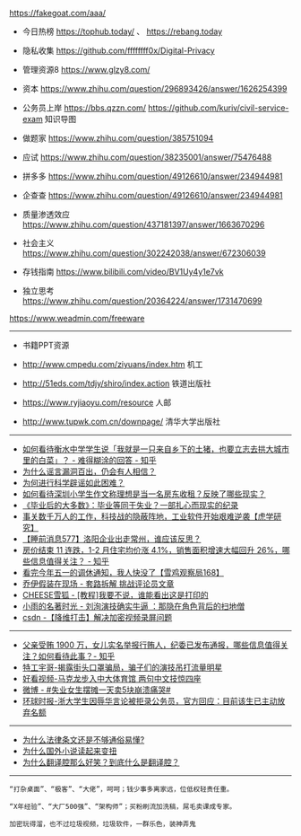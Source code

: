 https://fakegoat.com/aaa/

* 今日热榜 https://tophub.today/ 、 https://rebang.today

* 隐私收集 https://github.com/ffffffff0x/Digital-Privacy

* 管理资源8 https://www.glzy8.com/ 

* 资本 https://www.zhihu.com/question/296893426/answer/1626254399

* 公务员上岸 https://bbs.qzzn.com/ https://github.com/kuriv/civil-service-exam 知识导图

* 做题家 https://www.zhihu.com/question/385751094

* 应试 https://www.zhihu.com/question/38235001/answer/75476488

* 拼多多 https://www.zhihu.com/question/49126610/answer/234944981

* 企查查 https://www.zhihu.com/question/49126610/answer/234944981

* 质量渗透效应 https://www.zhihu.com/question/437181397/answer/1663670296

* 社会主义  https://www.zhihu.com/question/302242038/answer/672306039

* 存钱指南  https://www.bilibili.com/video/BV1Uy4y1e7vk

* 独立思考 https://www.zhihu.com/question/20364224/answer/1731470699

https://www.weadmin.com/freeware

---

* 书籍PPT资源

* http://www.cmpedu.com/ziyuans/index.htm 机工
* http://51eds.com/tdjy/shiro/index.action 铁道出版社
* https://www.ryjiaoyu.com/resource 人邮
* http://www.tupwk.com.cn/downpage/ 清华大学出版社

---

* [如何看待衡水中学学生说「我就是一只来自乡下的土猪，也要立志去拱大城市里的白菜」？ - 难得糊涂的回答 - 知乎](https://www.zhihu.com/question/462345321/answer/1916832062)
* [为什么谣言漏洞百出，仍会有人相信？](https://www.zhihu.com/question/421213801/answer/1657958120)
* [为何进行科学辟谣如此困难？](https://www.zhihu.com/question/284455334/answer/471332341)
* [如何看待深圳小学生作文称理想是当一名房东收租？反映了哪些现实？](https://www.zhihu.com/question/439658655)
* [《毕业后的大多数》：毕业等同于失业？一部扎心而现实的纪录](https://www.bilibili.com/video/BV1ML411m76m)
* [事关数千万人的工作，科技战的隐蔽阵地，工业软件开始艰难逆袭【虎学研究】](https://www.bilibili.com/video/BV1Ma4y1T79K)
* [【睡前消息577】洛阳企业出走常州，谁应该反思？](https://www.bilibili.com/video/BV1nM411L7Ff)
* [房价结束 11 连跌，1-2 月住宅均价涨 4.1%，销售面积增速大幅回升 26%，哪些信息值得关注？ - 知乎](https://www.zhihu.com/question/589762433)
* [看完今年五一的调休通知，我人快没了【雪鸡观察局168】](https://www.bilibili.com/video/BV1nc411J7jj)
* [乔伊假装在现场 - 套路拆解 挑战评论员文章](https://www.bilibili.com/video/BV1s84y1T7Qh)
* [CHEESE雪狐 - [教程]我要不说，谁能看出这是打印的](https://www.bilibili.com/video/BV1Rg4y1s7Jd/)
* [小雨的名著时光 - 刘洵演技确实牛逼 ：那隐在角色背后的扫地僧](https://www.bilibili.com/video/BV1ka4y1T75q)
* [csdn -【降维打击】解决加密视频录屏问题](https://blog.csdn.net/ViatorSun/article/details/119460571)

---

* [父亲受贿 1900 万，女儿实名举报行贿人，纪委已发布通报，哪些信息值得关注？如何看待此事？- 知乎](https://www.zhihu.com/question/594000010)
* [特工宇哥-揭露街头口罩骗局，骗子们的演技吊打流量明星](https://www.bilibili.com/video/BV16g4y1M7ce)
* [好看视频-马克龙步入中大体育馆 两句中文技惊四座](https://haokan.baidu.com/v?vid=17109160993171207724&backflow=1&pd=d_push&pagepd=d_push)
* [微博 - #失业女生摆摊一天卖5块崩溃痛哭#](https://s.weibo.com/weibo?q=%23失业女生摆摊一天卖5块崩溃痛哭%23&t=31&band_rank=6&Refer=top)
* [环球时报-浙大学生因辱华言论被拒录公务员，官方回应：目前该生已主动放弃名额](https://baijiahao.baidu.com/s?id=1763794613206049754&wfr=spider&for=pc)

---

* [为什么法律条文还是不够通俗易懂?](https://iask.sina.com.cn/b/2651309.html)
* [为什么国外小说读起来变扭](https://wenku.baidu.com/view/34ae779c6bec0975f465e2f3.html)
* [为什么翻译腔那么好笑？到底什么是翻译腔？](http://fanyi-app.baidu.com/static/passage/2020-01/2020-01-25/003/)

---


```
“打杂桌面”、“极客”、“大佬”，呵呵；钱少事多离家远，位低权轻责任重。

“X年经验”、“大厂500强”、“架构师”；买粉刷流加洗稿，屌毛卖课成专家。

加密玩得溜，也不过垃圾视频，垃圾软件，一群乐色，装神弄鬼
```
